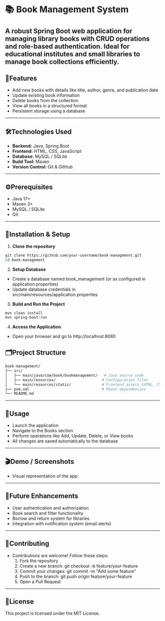 # 📚 Book Management System

A robust Spring Boot web application for managing library books with CRUD operations and role-based authentication. Ideal for educational institutes and small libraries to manage book collections efficiently.
---

## 🌟Features
- Add new books with details like title, author, genre, and publication date
- Update existing book information
- Delete books from the collection
- View all books in a structured format
- Persistent storage using a database

---

## 🛠Technologies Used
- **Backend:** Java, Spring Boot
- **Frontend:** HTML, CSS, JavaScript
- **Database:** MySQL / SQLite
- **Build Tool:** Maven
- **Version Control:** Git & GitHub

---

## ⚙️Prerequisites
- Java 17+
- Maven 3+
- MySQL / SQLite
- Git

---

## 🚀Installation & Setup

1. **Clone the repository**
```bash
git clone https://github.com/your-username/book-management.git
cd book-management
```
2. **Setup Database**
- Create a database named book_management (or as configured in application.properties)
- Update database credentials in src/main/resources/application.properties

3. **Build and Run the Project**
```bash
mvn clean install
mvn spring-boot:run
```

4. **Access the Application**
- Open your browser and go to http://localhost:8080

## 🗂Project Structure
```bash
book-management/
├── src/
│   ├── main/java/com/book/bookmanagement/   # Java source code
│   ├── main/resources/                     # Configuration files
│   └── main/resources/static/              # Frontend assets (HTML, CSS, JS)
├── pom.xml                                 # Maven dependencies
└── README.md
```
---

## 📄Usage
- Launch the application
- Navigate to the Books section
- Perform operations like Add, Update, Delete, or View books
- All changes are saved automatically to the database

---

## 🎬Demo / Screenshots
- Visual representation of the app:
---

## 🚀Future Enhancements
- User authentication and authorization
- Book search and filter functionality
- Borrow and return system for libraries
- Integration with notification system (email alerts)
---

## 🤝Contributing
- Contributions are welcome! Follow these steps:
  1. Fork the repository
  2. Create a new branch: git checkout -b feature/your-feature
  3. Commit your changes: git commit -m "Add some feature"
  4. Push to the branch: git push origin feature/your-feature
  5. Open a Pull Request
---

## 📄License
This project is licensed under the MIT License.

